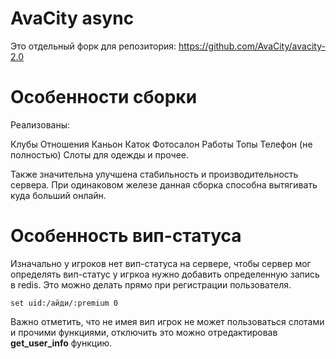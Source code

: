 # AvaCity async
Это отдельный форк для репозитория: https://github.com/AvaCity/avacity-2.0

# Особенности сборки
Реализованы:

Клубы
Отношения
Каньон
Каток
Фотосалон
Работы
Топы
Телефон (не полностью)
Слоты для одежды
и прочее.

Также значительна улучшена стабильность и производительность сервера. При одинаковом железе данная сборка способна вытягивать куда больший онлайн.

# Особенность вип-статуса
Изначально у игроков нет вип-статуса на сервере, чтобы сервер мог определять вип-статус у игркоа нужно добавить определенную запись в redis. Это можно делать прямо при регистрации пользователя.
```
set uid:/айди/:premium 0
```
Важно отметить, что не имея вип игрок не может пользоваться слотами и прочими функциями, отключить это можно отредактировав **get_user_info** функцию.

